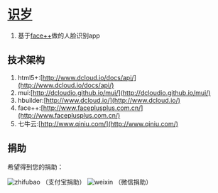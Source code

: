 [识岁](http://uikoo9.com/project/shisui)
==========================================
1. 基于[face++](http://www.faceplusplus.com.cn/)做的人脸识别app

技术架构
---
1. html5+:[http://www.dcloud.io/docs/api/](http://www.dcloud.io/docs/api/)
2. mui:[http://dcloudio.github.io/mui/](http://dcloudio.github.io/mui/)
3. hbuilder:[http://www.dcloud.io/](http://www.dcloud.io/)
4. face++:[http://www.faceplusplus.com.cn/](http://www.faceplusplus.com.cn/)
5. 七牛云:[http://www.qiniu.com/](http://www.qiniu.com/)

捐助
---
希望得到您的捐助：

![zhifubao](http://uikoo9.qiniudn.com/@/img/donate/zhifu2.png)
（支付宝捐助）
![weixin](http://uikoo9.qiniudn.com/@/img/donate/zhifu1.png)
（微信捐助）